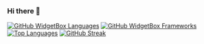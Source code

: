 ### Hi there 👋

[![GitHub WidgetBox Languages](https://github-widgetbox.vercel.app/api/skills?languages=golang,javascript,typescript,node,python,visualbasic,html,css,xml,json,yaml,markdown&includeNames=true)]([https://github-widgetbox.vercel.app/api/skills?languages=golang,javascript,typescript,python,visualbasic,html,css,xml,json,yaml,markdown&includeNames=true])
[![GitHub WidgetBox Frameworks](https://github-widgetbox.vercel.app/api/skills?frameworks=svelte,react,next,tailwind,express,ionic&includeNames=true)]([https://github-widgetbox.vercel.app/api/skills?frameworks=svelte,react,next,tailwind,express,ionic&includeNames=true])
[![Top Languages](https://readme-stats-private-luis-jones-projects.vercel.app/api/top-langs/?username=luisjones&langs_count=8)](https://readme-stats-private-luis-jones-projects.vercel.app/api/top-langs/?username=luisjones&langs_count=8)
[![GitHub Streak](https://streak-stats.demolab.com?user=luisjones)](https://git.io/streak-stats)

<!--
**luisjones/luisjones** is a ✨ _special_ ✨ repository because its `README.md` (this file) appears on your GitHub profile.

Here are some ideas to get you started:

- 🔭 I’m currently working on ...
- 🌱 I’m currently learning ...
- 👯 I’m looking to collaborate on ...
- 🤔 I’m looking for help with ...
- 💬 Ask me about ...
- 📫 How to reach me: ...
- 😄 Pronouns: ...
- ⚡ Fun fact: ...
-->
